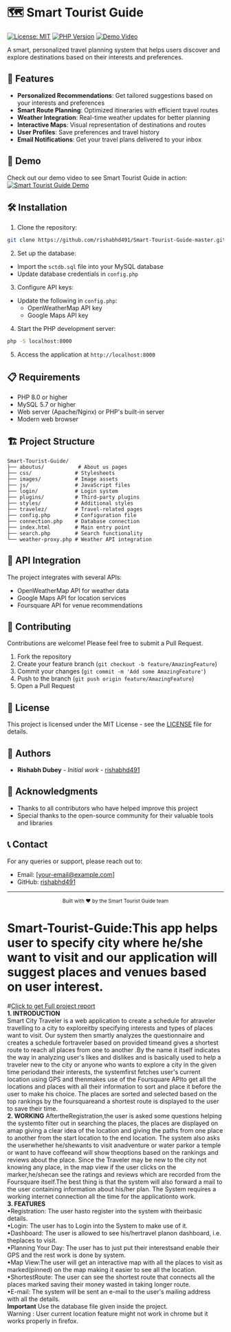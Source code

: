 # 🗺️ Smart Tourist Guide

[![License: MIT](https://img.shields.io/badge/License-MIT-yellow.svg)](https://opensource.org/licenses/MIT)
[![PHP Version](https://img.shields.io/badge/PHP-8.0+-blue.svg)](https://php.net)
[![Demo Video](https://img.shields.io/badge/Demo-Video-red.svg)](https://www.youtube.com/watch?v=-g5eFz1LeUU)

A smart, personalized travel planning system that helps users discover and explore destinations based on their interests and preferences.

## 🌟 Features

- **Personalized Recommendations**: Get tailored suggestions based on your interests and preferences
- **Smart Route Planning**: Optimized itineraries with efficient travel routes
- **Weather Integration**: Real-time weather updates for better planning
- **Interactive Maps**: Visual representation of destinations and routes
- **User Profiles**: Save preferences and travel history
- **Email Notifications**: Get your travel plans delivered to your inbox

## 🚀 Demo

Check out our demo video to see Smart Tourist Guide in action:
[![Smart Tourist Guide Demo](https://img.youtube.com/vi/-g5eFz1LeUU/0.jpg)](https://www.youtube.com/watch?v=-g5eFz1LeUU)

## 🛠️ Installation

1. Clone the repository:
```bash
git clone https://github.com/rishabhd491/Smart-Tourist-Guide-master.git
```

2. Set up the database:
- Import the `sctdb.sql` file into your MySQL database
- Update database credentials in `config.php`

3. Configure API keys:
- Update the following in `config.php`:
  - OpenWeatherMap API key
  - Google Maps API key

4. Start the PHP development server:
```bash
php -S localhost:8000
```

5. Access the application at `http://localhost:8000`

## 📋 Requirements

- PHP 8.0 or higher
- MySQL 5.7 or higher
- Web server (Apache/Nginx) or PHP's built-in server
- Modern web browser

## 🏗️ Project Structure

```
Smart-Tourist-Guide/
├── aboutus/           # About us pages
├── css/              # Stylesheets
├── images/           # Image assets
├── js/               # JavaScript files
├── login/            # Login system
├── plugins/          # Third-party plugins
├── styles/           # Additional styles
├── travelez/         # Travel-related pages
├── config.php        # Configuration file
├── connection.php    # Database connection
├── index.html        # Main entry point
├── search.php        # Search functionality
└── weather-proxy.php # Weather API integration
```

## 🔑 API Integration

The project integrates with several APIs:
- OpenWeatherMap API for weather data
- Google Maps API for location services
- Foursquare API for venue recommendations

## 🤝 Contributing

Contributions are welcome! Please feel free to submit a Pull Request.

1. Fork the repository
2. Create your feature branch (`git checkout -b feature/AmazingFeature`)
3. Commit your changes (`git commit -m 'Add some AmazingFeature'`)
4. Push to the branch (`git push origin feature/AmazingFeature`)
5. Open a Pull Request

## 📝 License

This project is licensed under the MIT License - see the [LICENSE](LICENSE) file for details.

## 👥 Authors

- **Rishabh Dubey** - *Initial work* - [rishabhd491](https://github.com/rishabhd491)

## 🙏 Acknowledgments

- Thanks to all contributors who have helped improve this project
- Special thanks to the open-source community for their valuable tools and libraries

## 📞 Contact

For any queries or support, please reach out to:
- Email: [your-email@example.com]
- GitHub: [rishabhd491](https://github.com/rishabhd491)

---

<div align="center">
  <sub>Built with ❤️ by the Smart Tourist Guide team</sub>
</div>

# Smart-Tourist-Guide:This app helps user to specify city where he/she want to visit and our application will suggest places and venues based on user interest.</br>
#[Click to get Full project report](https://drive.google.com/file/d/1e8KjkT6tBErOEmAxyidbQJYB1peKco53/view?usp=sharing) </br>
<strong>1. INTRODUCTION</strong></br>
Smart City Traveler is a web application to create a schedule for atraveler travelling to a city to exploreitby specifying interests and types of places want to visit. Our system then smartly  analyzes  the questionnaire  and  creates  a  schedule  fortraveler  based  on  provided timeand gives a shortest route to reach all places from one to another .By the name it  itself indicates  the way  in  analyzing  user's  likes  and  dislikes  and  is basically used to help a traveler new to the city or anyone who wants to explore a city in the given  time  periodand  their  interests,  the  systemfirst fetches user's current location using GPS and thenmakes use of the Foursquare APIto get all the locations and places with all their information to sort and place it before the user to make his choice. The places are sorted and selected based on the top rankings by the foursquareand a shortest route is displayed to the user to save their time.</br>
<strong>2. WORKING</strong>
AftertheRegistration,the user is asked some questions helping the systemto filter out  in  searching  the  places,  the  places  are  displayed  on amap  giving  a  clear  idea  of  the location  and  giving the paths  from  one place to  another  from  the  start  location  to  the  end location. The system also asks the userwhether he/shewants to visit anadventure or water parkor a temple or want to have coffeeand will show theoptions based on the rankings and reviews about the place. Since the Traveler may be new to the city not knowing any place, in the map view if the user clicks on the marker,he/shecan see the ratings and reviews which are recorded from the Foursquare itself.The best thing is that the system will also forward a mail  to  the  user  containing  information  about  his/her  plan. The  System  requires a  working internet connection all the time for the applicationto work.</br>
<strong>3. FEATURES</strong></br>
•Registration: The user hasto register into the system with theirbasic details.</br>
•Login: The user has to Login into the System to make use of it.</br>
•Dashboard: The user is allowed to see his/hertravel planon dashboard, i.e. theplaces to visit.</br>
•Planning Your Day: The user has to just put their interestsand enable their GPS and the rest work is done by system.</br>
•Map  View:The  user  will  get  an  interactive  map  with  all  the  places  to  visit  as marked(pinned) on the map making it easier to see all the location.</br>
•ShortestRoute: The  user  can  see  the  shortest  route  that  connects  all  the  places marked saving their money wasted in taking longer route.</br>
•E-mail: The  system  will be sent  an  e-mail to the user's mailing address with all the details.</br>
<strong>Important</strong>
Use the database file given inside the  project.</br>
Warning : User current location feature might not work in chrome but it works properly in firefox.


